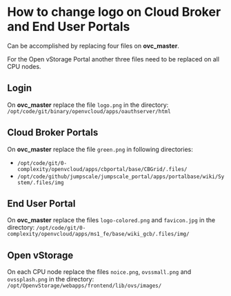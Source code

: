 # How to change logo on Cloud Broker and End User Portals

Can be accomplished by replacing four files on **ovc_master**.

For the Open vStorage Portal another three files need to be replaced on all CPU nodes.


## Login

On **ovc_master** replace the file `logo.png` in the directory:
`/opt/code/git/binary/openvcloud/apps/oauthserver/html`


## Cloud Broker Portals

On **ovc_master** replace the file `green.png` in following directories:
- `/opt/code/git/0-complexity/openvcloud/apps/cbportal/base/CBGrid/.files/`
- `/opt/code/github/jumpscale/jumpscale_portal/apps/portalbase/wiki/System/.files/img`


## End User Portal

On **ovc_master** replace the files `logo-colored.png` and `favicon.jpg` in the directory:
`/opt/code/git/0-complexity/openvcloud/apps/ms1_fe/base/wiki_gcb/.files/img/`


## Open vStorage

On each CPU node replace the files `noice.png`, `ovssmall.png` and `ovssplash.png` in the directory:
`/opt/OpenvStorage/webapps/frontend/lib/ovs/images/`
